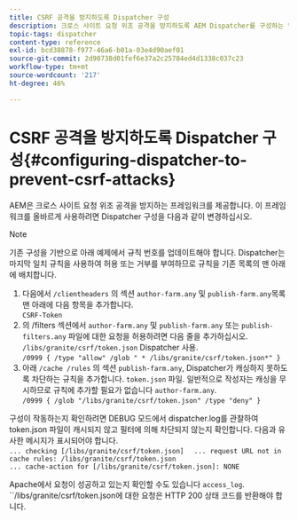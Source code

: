 ```yaml
---
title: CSRF 공격을 방지하도록 Dispatcher 구성
description: 크로스 사이트 요청 위조 공격을 방지하도록 AEM Dispatcher를 구성하는 방법에 대해 알아봅니다.
topic-tags: dispatcher
content-type: reference
exl-id: bcd38878-f977-46a6-b01a-03e4d90aef01
source-git-commit: 2d90738d01fef6e37a2c25784ed4d1338c037c23
workflow-type: tm+mt
source-wordcount: '217'
ht-degree: 46%

---
```


# CSRF 공격을 방지하도록 Dispatcher 구성{#configuring-dispatcher-to-prevent-csrf-attacks}

AEM은 크로스 사이트 요청 위조 공격을 방지하는 프레임워크를 제공합니다. 이 프레임워크를 올바르게 사용하려면 Dispatcher 구성을 다음과 같이 변경하십시오.

>[!NOTE]
>
>기존 구성을 기반으로 아래 예제에서 규칙 번호를 업데이트해야 합니다. Dispatcher는 마지막 일치 규칙을 사용하여 허용 또는 거부를 부여하므로 규칙을 기존 목록의 맨 아래에 배치합니다.

1. 다음에서 `/clientheaders` 의 섹션 `author-farm.any` 및 `publish-farm.any`목록 맨 아래에 다음 항목을 추가합니다.\
   `CSRF-Token`
1. 의 /filters 섹션에서 `author-farm.any` 및 `publish-farm.any` 또는 `publish-filters.any` 파일에 대한 요청을 허용하려면 다음 줄을 추가하십시오. `/libs/granite/csrf/token.json` Dispatcher 사용.\
   `/0999 { /type "allow" /glob " * /libs/granite/csrf/token.json*" }`
1. 아래 `/cache /rules` 의 섹션 `publish-farm.any`, Dispatcher가 캐싱하지 못하도록 차단하는 규칙을 추가합니다. `token.json` 파일. 일반적으로 작성자는 캐싱을 무시하므로 규칙에 추가할 필요가 없습니다 `author-farm.any`.\
   `/0999 { /glob "/libs/granite/csrf/token.json" /type "deny" }`

구성이 작동하는지 확인하려면 DEBUG 모드에서 dispatcher.log를 관찰하여 token.json 파일이 캐시되지 않고 필터에 의해 차단되지 않는지 확인합니다. 다음과 유사한 메시지가 표시되어야 합니다.\
`... checking [/libs/granite/csrf/token.json]  `
`... request URL not in cache rules: /libs/granite/csrf/token.json`\
`... cache-action for [/libs/granite/csrf/token.json]: NONE`

Apache에서 요청이 성공하고 있는지 확인할 수도 있습니다 `access_log`. ``/libs/granite/csrf/token.json에 대한 요청은 HTTP 200 상태 코드를 반환해야 합니다.
